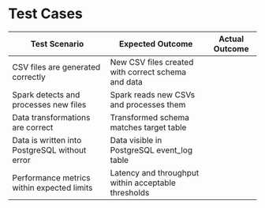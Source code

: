 
# Test Cases

| Test Scenario                                | Expected Outcome                        | Actual Outcome |
|---------------------------------------------|-----------------------------------------|----------------|
| CSV files are generated correctly           | New CSV files created with correct schema and data |                |
| Spark detects and processes new files       | Spark reads new CSVs and processes them |                |
| Data transformations are correct            | Transformed schema matches target table |                |
| Data is written into PostgreSQL without error | Data visible in PostgreSQL event_log table |                |
| Performance metrics within expected limits  | Latency and throughput within acceptable thresholds |                |
